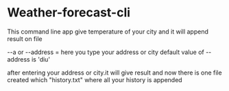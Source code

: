 # Weather-forecast-cli
This command line app give temperature of your city and it will append result on file


--a or --address = here you type your address or city 
default value of --address is 'diu' 

after entering your address or city.it will give result and now there is one file created which "history.txt" where all your history
is appended
